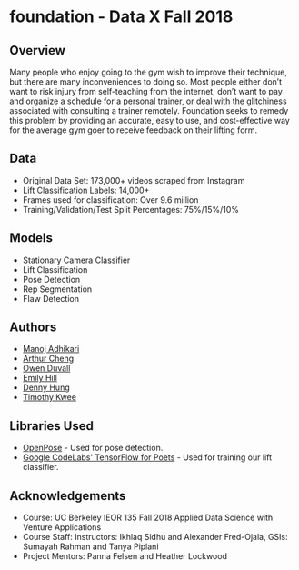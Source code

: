 # foundation - Data X Fall 2018

## Overview

Many people who enjoy going to the gym wish to improve their technique, but there are many inconveniences to doing so. Most people either don’t want to risk injury from self-teaching from the internet, don’t want to pay and organize a schedule for a personal trainer, or deal with the glitchiness associated with consulting a trainer remotely. Foundation seeks to remedy this problem by providing an accurate, easy to use, and cost-effective way for the average gym goer to receive feedback on their lifting form.

## Data 

* Original Data Set: 173,000+ videos scraped from Instagram
* Lift Classification Labels: 14,000+
* Frames used for classification: Over 9.6 million
* Training/Validation/Test Split Percentages: 75%/15%/10%

## Models

* Stationary Camera Classifier
* Lift Classification
* Pose Detection
* Rep Segmentation
* Flaw Detection

## Authors
* [Manoj Adhikari](https://github.com/MAdhikari)
* [Arthur Cheng](https://github.com/chchang1)
* [Owen Duvall](https://github.com/oduvall)
* [Emily Hill](https://github.com/kira13zyh)
* [Denny Hung](https://github.com/d3nnyhl)
* [Timothy Kwee](https://github.com/timothykwee)

## Libraries Used

* [OpenPose](https://github.com/CMU-Perceptual-Computing-Lab/openpose) - Used for pose detection.
* [Google CodeLabs' TensorFlow for Poets](https://codelabs.developers.google.com/codelabs/tensorflow-for-poets/#0) - Used for training our lift classifier.

## Acknowledgements

* Course: UC Berkeley IEOR 135 Fall 2018 Applied Data Science with Venture Applications
* Course Staff: Instructors: Ikhlaq Sidhu and Alexander Fred-Ojala, GSIs: Sumayah Rahman and Tanya Piplani
* Project Mentors: Panna Felsen and Heather Lockwood
